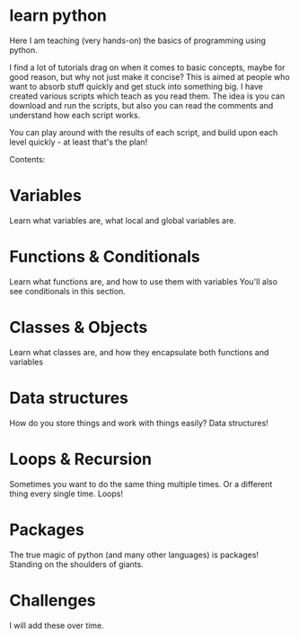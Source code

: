 # learn python
Here I am teaching (very hands-on) the basics of programming using python.

I find a lot of tutorials drag on when it comes to basic concepts, maybe for good reason, but why not just make it concise?
This is aimed at people who want to absorb stuff quickly and get stuck into something big.
I have created various scripts which teach as you read them. The idea is you can download and run the scripts, but also
you can read the comments and understand how each script works.

You can play around with the results of each script, and build upon each level quickly - at least that's the plan!

Contents:
# Variables
Learn what variables are, what local and global variables are.

# Functions & Conditionals
Learn what functions are, and how to use them with variables
You'll also see conditionals in this section.

# Classes & Objects
Learn what classes are, and how they encapsulate both functions and variables

# Data structures
How do you store things and work with things easily? Data structures!

# Loops & Recursion
Sometimes you want to do the same thing multiple times. Or a different thing every single time. Loops!

# Packages
The true magic of python (and many other languages) is packages! 
Standing on the shoulders of giants.

# Challenges
I will add these over time.
